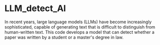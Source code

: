 # LLM_detect_AI
In recent years, large language models (LLMs) have become increasingly sophisticated, capable of generating text that is difficult to distinguish from human-written text. This code develops a model that can detect whether a paper was written by a student or a master's degree in law.
